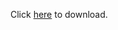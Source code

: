 Click [here](https://www.dropbox.com/scl/fi/07jb1tkx596ix2whk5423/Seek.zip?rlkey=ryj9l2xfbi9ujyl76l3tx90fn&dl=0) to download.
